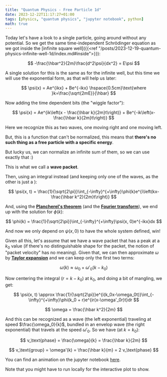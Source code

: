 ```yaml
---
title: "Quantum Physics - Free Particle 1d"
date: 2023-12-22T11:17:27+01:00
tags: [physics, "quantum physics", "jupyter notebook", python]
math: true
---
```


Today let's have a look to a single particle, going around without any
potential. So we get the same time-independent Schrödinger equation as we got
inside the [infinite square
well]({{<ref "/posts/2023-12-19-quantum-physics-infinite-well-1d/index.md#inside">}}):

$$
-\frac{\hbar^2}{2m}\frac{d^2\psi}{dx^2} = E\psi
$$

A single solution for this is the same as for the infinite well, but this time
we will use the exponential form, as that will help us later:

$$
\psi(x) = Ae^{ikx} + Be^{-ikx} \hspace{0.5cm}\text{where }k=\frac{\sqrt{2mE}}{\hbar}
$$

Now adding the time dependent bits (the "wiggle factor"):

$$
\psi(x) = Ae^{ik\left(x - \frac{\hbar k}{2m}t\right)} + Be^{-ik\left(x-\frac{\hbar k}{2m}t\right)}
$$

Here we recognize this as two waves, one moving right and one moving left.

But, this is a function that can't be normalized, this means that **there's no
such thing as a free particle with a specific energy**.

But lucky us, we can normalize an infinite sum of them, so we can use exactly
that :)

This is what we call a **wave packet**.

Then, using an integral instead (and keeping only one of the waves, as the other
is just a ):

$$
\psi(x, t) = \frac{1}{\sqrt{2\pi}}\int_{-\infty}^{+\infty}\phi(k)e^{i\left(kx-\frac{\hbar k^2}{2m}t\right)}
$$

And, using the
[**Plancherel's theorem**](https://en.wikipedia.org/wiki/Plancherel_theorem)
(and the
[**Fourier transform**](https://en.wikipedia.org/wiki/Fourier_transform)), we
end up with the solution for $\phi(k)$:

$$
\phi(k) = \frac{1}{\sqrt{2\pi}}\int_{-\infty}^{+\infty}\psi(x, 0)e^{-ikx}dx
$$

And now we only depend on $\psi(x, 0)$ to have the whole system defined, win!

Given all this, let's assume that we have a wave packet that has a peak at a
$k_0$ value (if there's no distinguishable shape for the packet, the notion of
"packet velocity" has no meaning). Given that, we can then approximate $\omega$
by [**Taylor expansion**](https://en.wikipedia.org/wiki/Taylor_series) and we
can keep only the first two terms:

$$
\omega(k) \approx \omega_0 + \omega'_0(k - k_0)
$$

Now centering the integral ($r = k - k_0$) at $k_0$, and doing a bit of
mangling, we get:

$$
\psi(x, t) \approx \frac{1}{\sqrt{2\pi}}e^{i(k_0x-\omega_0t)}\int_{-\infty}^{+\infty}\phi(k_0 + r)e^{ir(x-\omega'_0r)t}dr
$$

$$
\omega = \frac{\hbar k^2}{2m}
$$

And this can be recognized as a wave (the left exponential) traveling at speed
$\frac{\omega_0}{k}$, bundled in an envelop wave (the right exponential) that
travels at the speed $\omega'_0$. So we have (at $k=k_0$):

$$
v_\text{phase} = \frac{\omega}{k} = \frac{\hbar k}{2m}
$$

$$
v_\text{group} = \omega'(k) = \frac{\hbar k}{m} = 2 v_\text{phase}
$$

You can find an animation on the jupyter notebook
[here](https://github.com/david-caro/musings/blob/main/content/posts/2023-12-22-Quantum-physics-free-particle-1d/code/free-particle.ipynb).

Note that you might have to run locally for the interactive plot to show.
